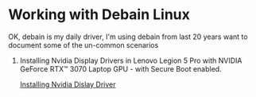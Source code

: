 # Working with Debain Linux

OK, debain is my daily driver, I'm using debain from last 20 years 
want to document some of the un-common scenarios

1. Installing Nvidia Display Drivers in  Lenovo Legion 5 Pro with NVIDIA GeForce RTX™ 3070 Laptop GPU - with Secure Boot enabled.

    [Installing Nvidia Dislay Driver](./nvidia/README.md)

